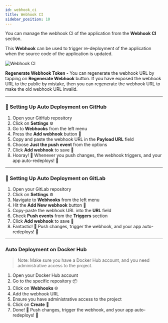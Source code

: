 ```yaml
---
id: webhook_ci
title: Webhook CI
sidebar_position: 10
---
```


You can manage the webhook CI of the application from the **Webhook CI** section.

This **Webhook** can be used to trigger re-deployment of the application when the source code of the application is updated.

![Webhook CI](/assets/2.0.x/application-configure-webhook.png)

**Regenerate Webhook Token** - You can regenerate the webhook URL by tapping on **Regenerate Webhook** button. If you have exposed the webhook URL to the public by mistake, then you can regenerate the webhook URL to make the old webhook URL invalid.

---

### 🚀 Setting Up Auto Deployment on GitHub

1. Open your GitHub repository
2. Click on **Settings** ⚙️
3. Go to **Webhooks** from the left menu
4. Press the **Add webhook** button 🤖
5. Copy and paste the webhook URL in the **Payload URL** field
6. Choose **Just the push event** from the options
7. Click **Add webhook** to save 🚀
8. Hooray! 🎉 Whenever you push changes, the webhook triggers, and your app auto-redeploys! 🔄

---

### 🚀 Setting Up Auto Deployment on GitLab

1. Open your GitLab repository
2. Click on **Settings** ⚙️
3. Navigate to **Webhooks** from the left menu
4. Hit the **Add New webhook** button 🤖
5. Copy-paste the webhook URL into the **URL** field
6. Check **Push events** from the **Triggers** section
7. Click **Add webhook** to save 🚀
8. Fantastic! 🎉 Push changes, trigger the webhook, and your app auto-redeploys! 🔄

---

### Auto Deployment on Docker Hub

> Note: Make sure you have a Docker Hub account, and you need administrative access to the project.

1. Open your Docker Hub account
2. Go to the specific repository 📦
3. Click on **Webhooks** 🌐
4. Add the webhook URL
5. Ensure you have administrative access to the project
6. Click on **Create** 🚀
7. Done! 🎉 Push changes, trigger the webhook, and your app auto-redeploys! 🔄